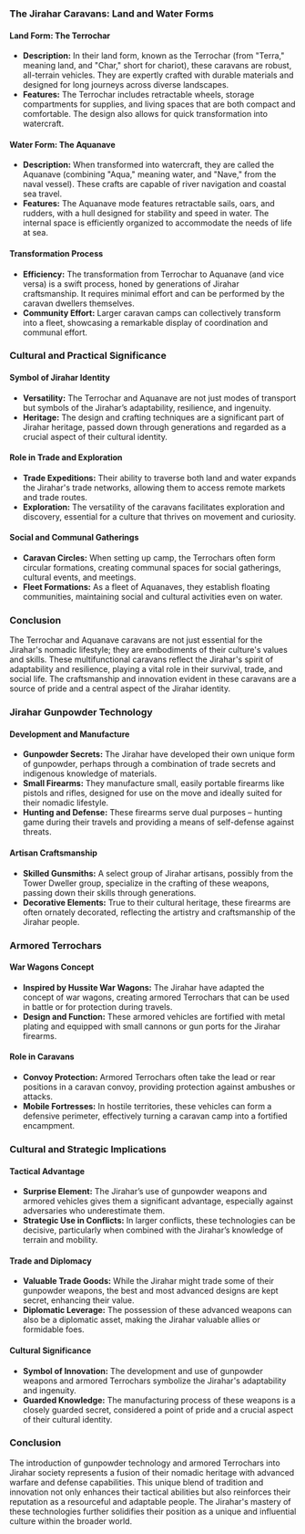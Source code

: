 ### The Jirahar Caravans: Land and Water Forms

#### Land Form: The Terrochar
- **Description:** In their land form, known as the Terrochar (from "Terra," meaning land, and "Char," short for chariot), these caravans are robust, all-terrain vehicles. They are expertly crafted with durable materials and designed for long journeys across diverse landscapes.
- **Features:** The Terrochar includes retractable wheels, storage compartments for supplies, and living spaces that are both compact and comfortable. The design also allows for quick transformation into watercraft.

#### Water Form: The Aquanave
- **Description:** When transformed into watercraft, they are called the Aquanave (combining "Aqua," meaning water, and "Nave," from the naval vessel). These crafts are capable of river navigation and coastal sea travel.
- **Features:** The Aquanave mode features retractable sails, oars, and rudders, with a hull designed for stability and speed in water. The internal space is efficiently organized to accommodate the needs of life at sea.

#### Transformation Process
- **Efficiency:** The transformation from Terrochar to Aquanave (and vice versa) is a swift process, honed by generations of Jirahar craftsmanship. It requires minimal effort and can be performed by the caravan dwellers themselves.
- **Community Effort:** Larger caravan camps can collectively transform into a fleet, showcasing a remarkable display of coordination and communal effort.

### Cultural and Practical Significance

#### Symbol of Jirahar Identity
- **Versatility:** The Terrochar and Aquanave are not just modes of transport but symbols of the Jirahar’s adaptability, resilience, and ingenuity.
- **Heritage:** The design and crafting techniques are a significant part of Jirahar heritage, passed down through generations and regarded as a crucial aspect of their cultural identity.

#### Role in Trade and Exploration
- **Trade Expeditions:** Their ability to traverse both land and water expands the Jirahar's trade networks, allowing them to access remote markets and trade routes.
- **Exploration:** The versatility of the caravans facilitates exploration and discovery, essential for a culture that thrives on movement and curiosity.

#### Social and Communal Gatherings
- **Caravan Circles:** When setting up camp, the Terrochars often form circular formations, creating communal spaces for social gatherings, cultural events, and meetings.
- **Fleet Formations:** As a fleet of Aquanaves, they establish floating communities, maintaining social and cultural activities even on water.

### Conclusion

The Terrochar and Aquanave caravans are not just essential for the Jirahar's nomadic lifestyle; they are embodiments of their culture's values and skills. These multifunctional caravans reflect the Jirahar's spirit of adaptability and resilience, playing a vital role in their survival, trade, and social life. The craftsmanship and innovation evident in these caravans are a source of pride and a central aspect of the Jirahar identity.



### Jirahar Gunpowder Technology

#### Development and Manufacture
- **Gunpowder Secrets:** The Jirahar have developed their own unique form of gunpowder, perhaps through a combination of trade secrets and indigenous knowledge of materials.
- **Small Firearms:** They manufacture small, easily portable firearms like pistols and rifles, designed for use on the move and ideally suited for their nomadic lifestyle.
- **Hunting and Defense:** These firearms serve dual purposes – hunting game during their travels and providing a means of self-defense against threats.

#### Artisan Craftsmanship
- **Skilled Gunsmiths:** A select group of Jirahar artisans, possibly from the Tower Dweller group, specialize in the crafting of these weapons, passing down their skills through generations.
- **Decorative Elements:** True to their cultural heritage, these firearms are often ornately decorated, reflecting the artistry and craftsmanship of the Jirahar people.

### Armored Terrochars

#### War Wagons Concept
- **Inspired by Hussite War Wagons:** The Jirahar have adapted the concept of war wagons, creating armored Terrochars that can be used in battle or for protection during travels.
- **Design and Function:** These armored vehicles are fortified with metal plating and equipped with small cannons or gun ports for the Jirahar firearms.

#### Role in Caravans
- **Convoy Protection:** Armored Terrochars often take the lead or rear positions in a caravan convoy, providing protection against ambushes or attacks.
- **Mobile Fortresses:** In hostile territories, these vehicles can form a defensive perimeter, effectively turning a caravan camp into a fortified encampment.

### Cultural and Strategic Implications

#### Tactical Advantage
- **Surprise Element:** The Jirahar’s use of gunpowder weapons and armored vehicles gives them a significant advantage, especially against adversaries who underestimate them.
- **Strategic Use in Conflicts:** In larger conflicts, these technologies can be decisive, particularly when combined with the Jirahar’s knowledge of terrain and mobility.

#### Trade and Diplomacy
- **Valuable Trade Goods:** While the Jirahar might trade some of their gunpowder weapons, the best and most advanced designs are kept secret, enhancing their value.
- **Diplomatic Leverage:** The possession of these advanced weapons can also be a diplomatic asset, making the Jirahar valuable allies or formidable foes.

#### Cultural Significance
- **Symbol of Innovation:** The development and use of gunpowder weapons and armored Terrochars symbolize the Jirahar's adaptability and ingenuity.
- **Guarded Knowledge:** The manufacturing process of these weapons is a closely guarded secret, considered a point of pride and a crucial aspect of their cultural identity.

### Conclusion

The introduction of gunpowder technology and armored Terrochars into Jirahar society represents a fusion of their nomadic heritage with advanced warfare and defense capabilities. This unique blend of tradition and innovation not only enhances their tactical abilities but also reinforces their reputation as a resourceful and adaptable people. The Jirahar's mastery of these technologies further solidifies their position as a unique and influential culture within the broader world.